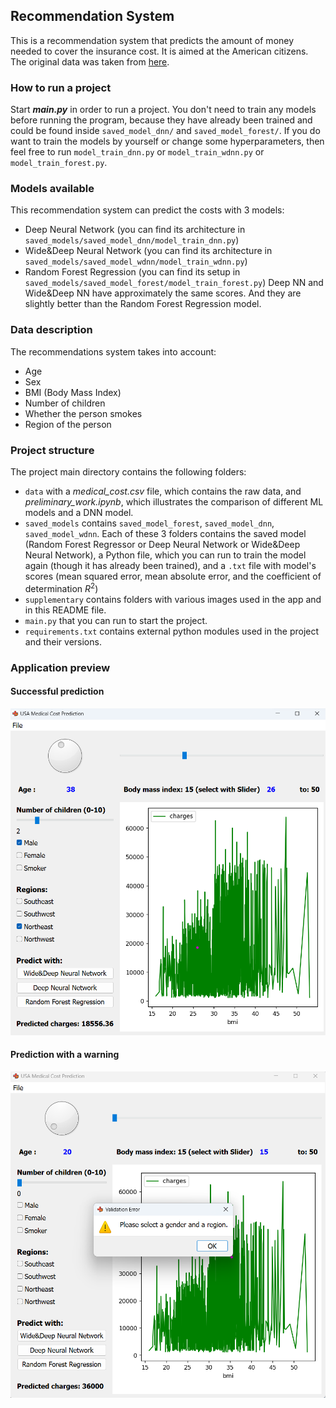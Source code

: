 ## Recommendation System

This is a recommendation system that predicts the amount of money needed to cover the insurance cost. It is aimed at the American citizens.
The original data was taken from [here](https://www.kaggle.com/datasets/mirichoi0218/insurance/data).


### How to run a project
Start ***main.py*** in order to run a project.
You don't need to train any models before running the program, because they have already been trained and could be found inside `saved_model_dnn/` and `saved_model_forest/`. If you do want to train the models by yourself or change some hyperparameters, then feel free to run `model_train_dnn.py` or `model_train_wdnn.py` or `model_train_forest.py`.


### Models available
This recommendation system can predict the costs with 3 models:
- Deep Neural Network (you can find its architecture in `saved_models/saved_model_dnn/model_train_dnn.py`)
- Wide&Deep Neural Network (you can find its architecture in `saved_models/saved_model_wdnn/model_train_wdnn.py`)
- Random Forest Regression (you can find its setup in `saved_models/saved_model_forest/model_train_forest.py`)
Deep NN and Wide&Deep NN have approximately the same scores. And they are slightly better than the Random Forest Regression model.


### Data description
The recommendations system takes into account:
- Age
- Sex
- BMI (Body Mass Index)
- Number of children
- Whether the person smokes
- Region of the person


### Project structure
The project main directory contains the following folders:
- `data` with a *medical_cost.csv* file, which contains the raw data, and *preliminary_work.ipynb*, which illustrates the comparison of different ML models and a DNN model.
- `saved_models` contains `saved_model_forest`, `saved_model_dnn`, `saved_model_wdnn`. Each of these 3 folders contains the saved model (Random Forest Regressor or Deep Neural Network or Wide&Deep Neural Network), a Python file, which you can run to train the model again (though it has already been trained), and a `.txt` file with model's scores (mean squared error, mean absolute error, and the coefficient of determination $R^2$)
- `supplementary` contains folders with various images used in the app and in this README file.
- `main.py` that you can run to start the project.
- `requirements.txt` contains external python modules used in the project and their versions.


### Application preview
#### Successful prediction
![Screenshot of a successful prediction](/supplementary/screens/successful_prediction.png)
#### Prediction with a warning
![Prediction with a warning](/supplementary/screens/prediction_with_warning.png)
